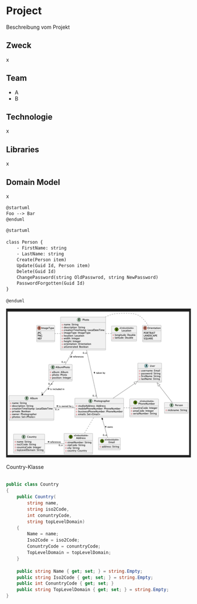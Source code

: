 # Project

Beschreibung vom Projekt

## Zweck

x

## Team

* A
* B

## Technologie

x

## Libraries

x

## Domain Model

x

```
@startuml
Foo --> Bar
@enduml
```

``` plantuml
@startuml

class Person {
    - FirstName: string
    - LastName: string
    Create(Person item)
    Update(Guid Id, Person item)
    Delete(Guid Id)
    ChangePassword(string OldPasswrod, string NewPassword)
    PasswordForgotten(Guid Id)
}

@enduml
```

![Screenshot](Screenshot01.png)

Country-Klasse

``` C#

public class Country
{
    public Country(
        string name, 
        string iso2Code, 
        int conuntryCode, 
        string topLevelDomain)
    {
        Name = name;
        Iso2Code = iso2Code;
        ConuntryCode = conuntryCode;
        TopLevelDomain = topLevelDomain;
    }

    public string Name { get; set; } = string.Empty;
    public string Iso2Code { get; set; } = string.Empty;
    public int ConuntryCode { get; set; }
    public string TopLevelDomain { get; set; } = string.Empty;
}

```



